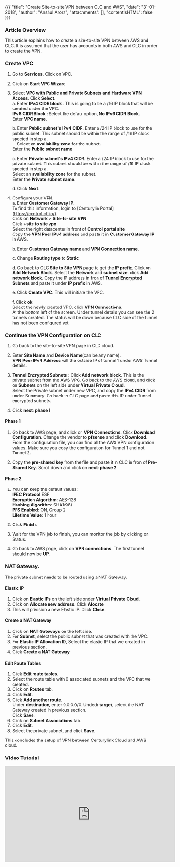 {{{
  "title": "Create Site-to-site VPN between CLC and AWS",
  "date": "31-01-2018",
  "author": "Anshul Arora",
  "attachments": [],
  "contentIsHTML": false
}}}

### Article Overview
This article explains how to create a site-to-site VPN between AWS and CLC. It is assumed that the user has accounts in both AWS and CLC in order to create the VPN.

### Create VPC  
1. Go to **Services**. Click on VPC.
2. Click on **Start VPC Wizard**  
3. Select **VPC with Public and Private Subnets and Hardware VPN Access**. Click **Select**.   
   a. Enter **IPv4 CIDR block** . This is going to be a /16 IP block that will be created under the VPC.  
      **IPv6 CIDR Block** : Select the defaul option, **No IPv6 CIDR Block**.  
      Enter **VPC name**.  
       
   b. Enter **Public subnet's IPv4 CIDR**. Enter a /24 IP block to use for the public subnet. This subnet should be within the range of       /16 IP clock specied in step a.  
      Select an **availability zone** for the subnet.   
      Enter the **Public subnet name**
       
   c. Enter **Private subnet's IPv4 CIDR**. Enter a /24 IP block to use for the private subnet. This subnet should be within the range         of /16 IP clock specied in step a.   
      Select an **availability zone** for the subnet.   
      Enter the **Private subnet name**.
     
   d. Click **Next**.
     
4. Configure your VPN.  
   a. Enter **Customer Gateway IP**.   
   To find this information, login to [Centurylin Portal] (https://control.ctl.io/).   
   Click on **Network** > **Site-to-site VPN**  
   Click **+site to site vpn**  
   Select the right datacenter in front of **Control portal site**  
   Copy the **VPN Peer IPv4 address** and paste it in **Customer Gateway IP** in AWS.
   
   b. Enter **Customer Gateway name** and **VPN Connection name**.  
   
   c. Change **Routing type** to **Static**
   
   d. Go back to CLC **Site to Site VPN** page to get the **IP prefix**.
      Click on **Add Network Block**. Select the **Network** and **subnet size**. click **Add network block**.
      Copy the IP address in fron of **Tunnel Encrypted Subnets** and paste it under **IP prefix** in AWS.  
      
   e. Click **Create VPC**. This will initiate the VPC.
   
   f. Click **ok**  
      Select the newly created VPC.
      click **VPN Connections**.  
      At the bottom left of the screen. Under tunnel details you can see the 2 tunnels created. The status will be down because CLC side of the tunnel has not been configured yet

### Continue the VPN Configuration on CLC
1. Go back to the site-to-site VPN page in CLC cloud.

2. Enter **Site Name** and **Device Name**(can be any name).  
**VPN Peer IPv4 Address** will the outside IP of tunnel 1 under AWS Tunnel details.  

3. **Tunnel Encrypted Subnets** : Click **Add network block**. This is the private subnet from the AWS VPC. Go back to the AWS cloud, and click on **Subnets** on the left side under **Virtual Private Cloud**.  
Select the Private subnet under new VPC, and copy the **IPv4 CIDR** from under Summary. Go back to CLC page and paste this IP under Tunnel encrypted subnets.   

4. Click **next: phase 1**   

#### Phase 1
1. Go back to AWS page, and click on **VPN Connections**. Click **Download Configuration**. Change the vendor to **pfsense** and click **Download**. From the configuration file, you can find all the AWS VPN configuration values. Make sure you copy the configuration for Tunnel 1 and not Tunnel 2.

2. Copy the **pre-shared key** from the file and paste it in CLC in fron of **Pre-Shared Key**. Scroll down and click on **next: phase 2**

#### Phase 2  
1. You can keep the default values:  
**IPEC Protocol** ESP  
**Encryption Algorithm**: AES-128   
**Hashing Algorithm**: SHA1(96)    
**PFS Enabled**: ON, Group 2  
**Lifetime Value**: 1 hour  

2. Click **Finish**.  

3. Wait for the VPN job to finish, you can monitor the job by clicking on Status.  

4. Go back to AWS page, click on **VPN connections**. The first tunnel should now be **UP**.  


### NAT Gateway.
The private subnet needs to be routed using a NAT Gateway.

#### Elastic IP
1. Click on **Elastic IPs** on the left side onder **Virtual Private Cloud**.  
2. Click on **Allocate new address**.  Click **Alocate** 
3. This will privision a new Elastic IP. Click **Close**. 

#### Create a NAT Gateway
1. Click on **NAT Gateways** on the left side.  
2. For **Subnet**, select the public subnet that was created with the VPC.  
3. For **Elastic IP Allocation ID**, Select the elastic IP that we created in previous section.  
4. Click **Create a NAT Gateway**

#### Edit Route Tables
1. Click **Edit route tables**.  
2. Select the route table with 0 associated subnets and the VPC that we created.  
3. Click on **Routes** tab.
4. Click **Edit**.  
5. Click **Add another route**.  
   Under **destination**, enter 0.0.0.0/0. Undedr **target**, select the NAT Gateway created in previous section.  
   Click **Save**.  
6. Click on **Subnet Associations** tab.  
7. Click **Edit**.
8. Select the private subnet, and click **Save**.

This concludes the setup of VPN between Centurylink Cloud and AWS cloud.

### Video Tutorial  
<iframe width="560" height="315" src="https://www.youtube.com/embed/BcRTgbuj2Fo" frameborder="0" allow="autoplay; encrypted-media" allowfullscreen></iframe>
